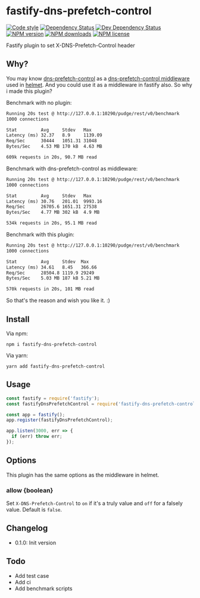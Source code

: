 # fastify-dns-prefetch-control

[![Code style][lint-img]][lint-url]
[![Dependency Status][dep-img]][dep-url]
[![Dev Dependency Status][dev-dep-img]][dev-dep-url]
[![NPM version][npm-ver-img]][npm-url]
[![NPM downloads][npm-dl-img]][npm-url]
[![NPM license][npm-lc-img]][npm-url]

Fastify plugin to set X-DNS-Prefetch-Control header

## Why?

You may know [dns-prefetch-control](https://github.com/helmetjs/dns-prefetch-control) as a [dns-prefetch-control middleware](https://helmetjs.github.io/docs/dns-prefetch-control/) used in [helmet](https://github.com/helmetjs/helmet). And you could use it as a middleware in fastify also. So why i made this plugin?

Benchmark with no plugin:

```txt
Running 20s test @ http://127.0.0.1:10290/pudge/rest/v0/benchmark
1000 connections

Stat         Avg     Stdev   Max
Latency (ms) 32.37   8.9     1139.09
Req/Sec      30444   1051.31 31048
Bytes/Sec    4.53 MB 170 kB  4.63 MB

609k requests in 20s, 90.7 MB read
```

Benchmark with dns-prefetch-control as middleware:

```txt
Running 20s test @ http://127.0.0.1:10290/pudge/rest/v0/benchmark
1000 connections

Stat         Avg     Stdev   Max
Latency (ms) 30.76   201.01  9993.16
Req/Sec      26705.6 1651.31 27538
Bytes/Sec    4.77 MB 302 kB  4.9 MB

534k requests in 20s, 95.1 MB read
```

Benchmark with this plugin:

```txt
Running 20s test @ http://127.0.0.1:10290/pudge/rest/v0/benchmark
1000 connections

Stat         Avg     Stdev  Max
Latency (ms) 34.61   8.45   366.66
Req/Sec      28504.8 1119.9 29249
Bytes/Sec    5.03 MB 187 kB 5.21 MB

570k requests in 20s, 101 MB read
```

So that's the reason and wish you like it. :)

## Install

Via npm:

```shell
npm i fastify-dns-prefetch-control
```

Via yarn:

```shell
yarn add fastify-dns-prefetch-control
```

## Usage

```js
const fastify = require('fastify');
const fastifyDnsPrefetchControl = require('fastify-dns-prefetch-control');

const app = fastify();
app.register(fastifyDnsPrefetchControl);

app.listen(3000, err => {
  if (err) throw err;
});
```

## Options

This plugin has the same options as the middleware in helmet.

### allow {boolean}

Set `X-DNS-Prefetch-Control` to `on` if it's a truly value and `off` for a falsely value. Default is `false`.

## Changelog

- 0.1.0: Init version

## Todo

- Add test case
- Add ci
- Add benchmark scripts

[lint-img]: https://img.shields.io/badge/code%20style-handsome-brightgreen.svg?style=flat-square
[lint-url]: https://github.com/poppinlp/eslint-config-handsome
[dep-img]: https://img.shields.io/david/poppinlp/fastify-dns-prefetch-control.svg?style=flat-square
[dep-url]: https://david-dm.org/poppinlp/fastify-dns-prefetch-control
[dev-dep-img]: https://img.shields.io/david/dev/poppinlp/fastify-dns-prefetch-control.svg?style=flat-square
[dev-dep-url]: https://david-dm.org/poppinlp/fastify-dns-prefetch-control#info=devDependencies
[npm-ver-img]: https://img.shields.io/npm/v/fastify-dns-prefetch-control.svg?style=flat-square
[npm-dl-img]: https://img.shields.io/npm/dm/fastify-dns-prefetch-control.svg?style=flat-square
[npm-lc-img]: https://img.shields.io/npm/l/fastify-dns-prefetch-control.svg?style=flat-square
[npm-url]: https://www.npmjs.com/package/fastify-dns-prefetch-control
